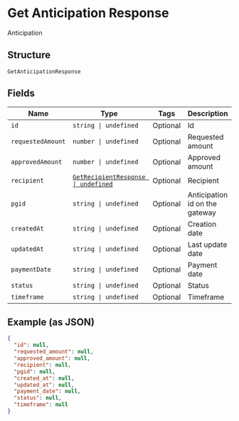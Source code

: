 
# Get Anticipation Response

Anticipation

## Structure

`GetAnticipationResponse`

## Fields

| Name | Type | Tags | Description |
|  --- | --- | --- | --- |
| `id` | `string \| undefined` | Optional | Id |
| `requestedAmount` | `number \| undefined` | Optional | Requested amount |
| `approvedAmount` | `number \| undefined` | Optional | Approved amount |
| `recipient` | [`GetRecipientResponse \| undefined`](../../doc/models/get-recipient-response.md) | Optional | Recipient |
| `pgid` | `string \| undefined` | Optional | Anticipation id on the gateway |
| `createdAt` | `string \| undefined` | Optional | Creation date |
| `updatedAt` | `string \| undefined` | Optional | Last update date |
| `paymentDate` | `string \| undefined` | Optional | Payment date |
| `status` | `string \| undefined` | Optional | Status |
| `timeframe` | `string \| undefined` | Optional | Timeframe |

## Example (as JSON)

```json
{
  "id": null,
  "requested_amount": null,
  "approved_amount": null,
  "recipient": null,
  "pgid": null,
  "created_at": null,
  "updated_at": null,
  "payment_date": null,
  "status": null,
  "timeframe": null
}
```

